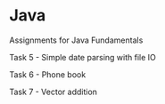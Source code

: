 # Java
Assignments for Java Fundamentals


Task 5 - Simple date parsing with file IO

Task 6 - Phone book

Task 7 - Vector addition

